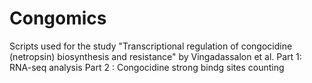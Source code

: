 # Congomics
Scripts used for the study "Transcriptional regulation of congocidine (netropsin) biosynthesis and resistance" by Vingadassalon et al.
Part 1: RNA-seq analysis
Part 2 : Congocidine strong bindg sites counting
